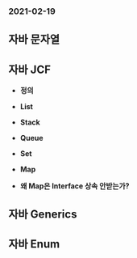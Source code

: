 ### 2021-02-19

## 자바 문자열

## 자바 JCF
- __정의__

- __List__

- __Stack__

- __Queue__

- __Set__

- __Map__

- __왜 Map은 Interface 상속 안받는가?__

## 자바 Generics

## 자바 Enum

